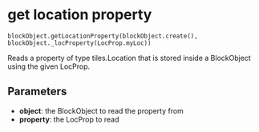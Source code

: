 # get location property

```sig
blockObject.getLocationProperty(blockObject.create(), blockObject._locProperty(LocProp.myLoc))
```

Reads a property of type tiles.Location that is stored inside a BlockObject using the given LocProp.

## Parameters

* **object**: the BlockObject to read the property from
* **property**: the LocProp to read

